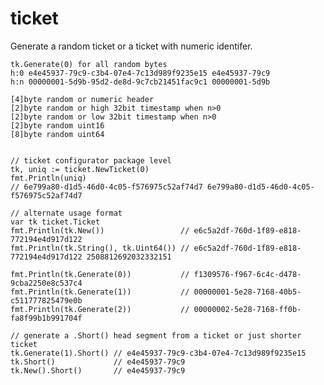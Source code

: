 # ticket

Generate a random ticket or a ticket with numeric identifer.

	tk.Generate(0) for all random bytes
	h:0 e4e45937-79c9-c3b4-07e4-7c13d989f9235e15 e4e45937-79c9
	h:n 00000001-5d9b-95d2-de8d-9c7cb21451fac9c1 00000001-5d9b

	[4]byte random or numeric header
	[2]byte random or high 32bit timestamp when n>0
	[2]byte random or low 32bit timestamp when n>0
	[2]byte random uint16
	[8]byte random uint64

```golang

// ticket configurator package level
tk, uniq := ticket.NewTicket(0) 
fmt.Println(uniq)
// 6e799a80-d1d5-46d0-4c05-f576975c52af74d7 6e799a80-d1d5-46d0-4c05-f576975c52af74d7

// alternate usage format
var tk ticket.Ticket
fmt.Println(tk.New())                 // e6c5a2df-760d-1f89-e818-772194e4d917d122
fmt.Println(tk.String(), tk.Uint64()) // e6c5a2df-760d-1f89-e818-772194e4d917d122 2508812692032332151

fmt.Println(tk.Generate(0))           // f1309576-f967-6c4c-d478-9cba2250e8c537c4
fmt.Println(tk.Generate(1))           // 00000001-5e28-7168-40b5-c511777825479e0b
fmt.Println(tk.Generate(2))           // 00000002-5e28-7168-ff0b-fa8f99b1b991704f

// generate a .Short() head segment from a ticket or just shorter ticket
tk.Generate(1).Short() // e4e45937-79c9-c3b4-07e4-7c13d989f9235e15 
tk.Short()             // e4e45937-79c9
tk.New().Short()       // e4e45937-79c9

```

